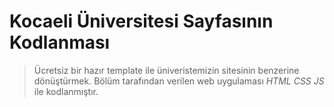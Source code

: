 # Kocaeli Üniversitesi Sayfasının Kodlanması
> Ücretsiz bir hazır template ile üniveristemizin sitesinin benzerine dönüştürmek. Bölüm tarafından verilen web uygulaması
*HTML CSS JS* ile kodlanmıştır.
